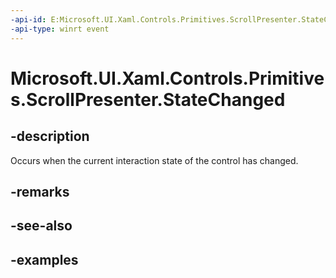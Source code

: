 ```yaml
---
-api-id: E:Microsoft.UI.Xaml.Controls.Primitives.ScrollPresenter.StateChanged
-api-type: winrt event
---
```


# Microsoft.UI.Xaml.Controls.Primitives.ScrollPresenter.StateChanged

<!--
public event Windows.Foundation.TypedEventHandler<Microsoft.UI.Xaml.Controls.Primitives.ScrollPresenter,object> StateChanged;
-->


## -description

Occurs when the current interaction state of the control has changed.

## -remarks

## -see-also

## -examples


